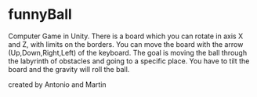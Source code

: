 # funnyBall
Computer Game in Unity. There is a board which you can rotate in axis X and Z, with limits on the borders. You can move the board with the arrow (Up,Down,Right,Left) of the keyboard. The goal is moving the ball through the labyrinth of obstacles and going to a specific place. You have to tilt the board and the gravity will roll the ball.

created by Antonio and Martin
